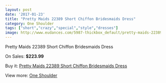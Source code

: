 ```yaml
---
layout: post
date: '2017-01-23'
title: "Pretty Maids 22389 Short Chiffon Bridesmaids Dress"
category: One Shoulder
tags: ["short","crazy","special","style","dresses"]
image: http://www.eudances.com/5987-thickbox_default/pretty-maids-22389-short-chiffon-bridesmaids-dress.jpg
---
```

Pretty Maids 22389 Short Chiffon Bridesmaids Dress

On Sales: **$223.99**
<a href="https://www.eudances.com/en/one-shoulder/2129-pretty-maids-22389-short-chiffon-bridesmaids-dress.html"><amp-img layout="responsive" width="600" height="600" src="//www.eudances.com/5987-thickbox_default/pretty-maids-22389-short-chiffon-bridesmaids-dress.jpg" alt="Pretty Maids 22389 Short Chiffon Bridesmaids Dress 0" /></a>
<a href="https://www.eudances.com/en/one-shoulder/2129-pretty-maids-22389-short-chiffon-bridesmaids-dress.html"><amp-img layout="responsive" width="600" height="600" src="//www.eudances.com/5988-thickbox_default/pretty-maids-22389-short-chiffon-bridesmaids-dress.jpg" alt="Pretty Maids 22389 Short Chiffon Bridesmaids Dress 1" /></a>

Buy it: [Pretty Maids 22389 Short Chiffon Bridesmaids Dress](https://www.eudances.com/en/one-shoulder/2129-pretty-maids-22389-short-chiffon-bridesmaids-dress.html "Pretty Maids 22389 Short Chiffon Bridesmaids Dress")

View more: [One Shoulder](https://www.eudances.com/en/23-one-shoulder "One Shoulder")